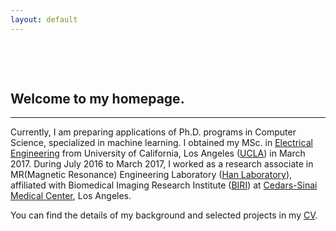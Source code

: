 ```yaml
---
layout: default
---
```


&nbsp;

&nbsp;


## [](#header-2)Welcome to my homepage.

* * *

Currently, I am preparing applications of Ph.D. programs in Computer Science, specialized in machine learning. I obtained my MSc. in [Electrical Engineering](http://www.ee.ucla.edu) from University of California, Los Angeles ([UCLA](http://www.ucla.edu)) in March 2017. During July 2016 to March 2017, I worked as a research associate in MR(Magnetic Resonance) Engineering Laboratory ([Han Laboratory](https://www.cedars-sinai.edu/Research/Research-Labs/Han-Lab/)), affiliated with Biomedical Imaging Research Institute ([BIRI](https://www.cedars-sinai.edu/Research/Departments-and-Institutes/Biomedical-Imaging-Research-Institute/)) at [Cedars-Sinai Medical Center](https://www.cedars-sinai.org), Los Angeles.

You can find the details of my background and selected projects in my [CV](https://drive.google.com/file/d/1zGm9_Gq8WLz268AuA_ncwtrN-kNaPa62/view?usp=sharing).